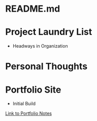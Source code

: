 # README.md

# Project Laundry List
- Headways in Organization

# Personal Thoughts

# Portfolio Site
- Initial Build

[Link to Portfolio Notes](https://github.com/hellodtds/fend_portfolio)